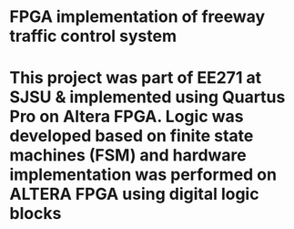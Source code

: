 # FPGA implementation of freeway traffic control system

# This project was  part of EE271 at SJSU & implemented using Quartus Pro on Altera FPGA. Logic was developed based on finite state machines (FSM) and hardware implementation was performed on ALTERA FPGA using digital logic blocks
